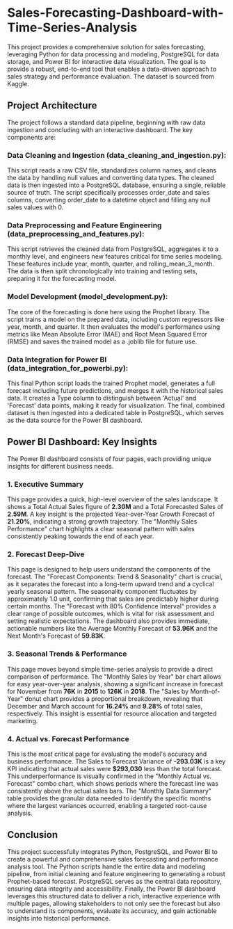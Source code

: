 # Sales-Forecasting-Dashboard-with-Time-Series-Analysis
This project provides a comprehensive solution for sales forecasting, leveraging Python for data processing and modeling, PostgreSQL for data storage, and Power BI for interactive data visualization. The goal is to provide a robust, end-to-end tool that enables a data-driven approach to sales strategy and performance evaluation. The dataset is sourced from Kaggle.

## Project Architecture
The project follows a standard data pipeline, beginning with raw data ingestion and concluding with an interactive dashboard. The key components are:

### Data Cleaning and Ingestion (data_cleaning_and_ingestion.py): 
This script reads a raw CSV file, standardizes column names, and cleans the data by handling null values and converting data types. The cleaned data is then ingested into a PostgreSQL database, ensuring a single, reliable source of truth. The script specifically processes order_date and sales columns, converting order_date to a datetime object and filling any null sales values with 0.

### Data Preprocessing and Feature Engineering (data_preprocessing_and_features.py):
This script retrieves the cleaned data from PostgreSQL, aggregates it to a monthly level, and engineers new features critical for time series modeling. These features include year, month, quarter, and rolling_mean_3_month. The data is then split chronologically into training and testing sets, preparing it for the forecasting model.

### Model Development (model_development.py): 
The core of the forecasting is done here using the Prophet library. The script trains a model on the prepared data, including custom regressors like year, month, and quarter. It then evaluates the model's performance using metrics like Mean Absolute Error (MAE) and Root Mean Squared Error (RMSE) and saves the trained model as a .joblib file for future use.

### Data Integration for Power BI (data_integration_for_powerbi.py): 
This final Python script loads the trained Prophet model, generates a full forecast including future predictions, and merges it with the historical sales data. It creates a Type column to distinguish between 'Actual' and 'Forecast' data points, making it ready for visualization. The final, combined dataset is then ingested into a dedicated table in PostgreSQL, which serves as the data source for the Power BI dashboard.

## Power BI Dashboard: Key Insights
The Power BI dashboard consists of four pages, each providing unique insights for different business needs.

### 1. Executive Summary
This page provides a quick, high-level overview of the sales landscape. It shows a Total Actual Sales figure of **2.30M** and a Total Forecasted Sales of **2.59M**. A key insight is the projected Year-over-Year Growth Forecast of **21.20%**, indicating a strong growth trajectory. The "Monthly Sales Performance" chart highlights a clear seasonal pattern with sales consistently peaking towards the end of each year.

### 2. Forecast Deep-Dive
This page is designed to help users understand the components of the forecast. The "Forecast Components: Trend & Seasonality" chart is crucial, as it separates the forecast into a long-term upward trend and a cyclical yearly seasonal pattern. The seasonality component fluctuates by approximately 1.0 unit, confirming that sales are predictably higher during certain months. The "Forecast with 80% Confidence Interval" provides a clear range of possible outcomes, which is vital for risk assessment and setting realistic expectations. The dashboard also provides immediate, actionable numbers like the Average Monthly Forecast of **53.96K** and the Next Month's Forecast of **59.83K**.

### 3. Seasonal Trends & Performance
This page moves beyond simple time-series analysis to provide a direct comparison of performance. The "Monthly Sales by Year" bar chart allows for easy year-over-year analysis, showing a significant increase in forecast for November from **76K** in **2015** to **126K** in **2018**. The "Sales by Month-of-Year" donut chart provides a proportional breakdown, revealing that December and March account for **16.24%** and **9.28%** of total sales, respectively. This insight is essential for resource allocation and targeted marketing.

### 4. Actual vs. Forecast Performance
This is the most critical page for evaluating the model's accuracy and business performance. The Sales to Forecast Variance of **-293.03K** is a key KPI indicating that actual sales were **$293,030** less than the total forecast. This underperformance is visually confirmed in the "Monthly Actual vs. Forecast" combo chart, which shows periods where the forecast line was consistently above the actual sales bars. The "Monthly Data Summary" table provides the granular data needed to identify the specific months where the largest variances occurred, enabling a targeted root-cause analysis.

## Conclusion
This project successfully integrates Python, PostgreSQL, and Power BI to create a powerful and comprehensive sales forecasting and performance analysis tool. The Python scripts handle the entire data and modeling pipeline, from initial cleaning and feature engineering to generating a robust Prophet-based forecast. PostgreSQL serves as the central data repository, ensuring data integrity and accessibility. Finally, the Power BI dashboard leverages this structured data to deliver a rich, interactive experience with multiple pages, allowing stakeholders to not only see the forecast but also to understand its components, evaluate its accuracy, and gain actionable insights into historical performance.
